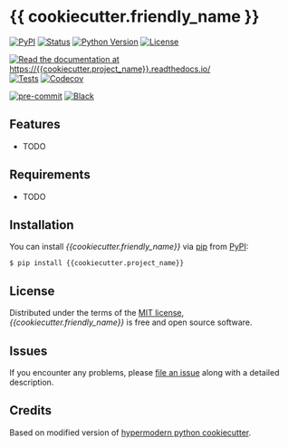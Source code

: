 # {{ cookiecutter.friendly_name }}

[![PyPI](https://img.shields.io/pypi/v/{{cookiecutter.project_name}}.svg)][pypi status]
[![Status](https://img.shields.io/pypi/status/{{cookiecutter.project_name}}.svg)][pypi status]
[![Python Version](https://img.shields.io/pypi/pyversions/{{cookiecutter.project_name}})][pypi status]
[![License](https://img.shields.io/pypi/l/{{cookiecutter.project_name}})][license]

[![Read the documentation at https://{{cookiecutter.project_name}}.readthedocs.io/](https://img.shields.io/readthedocs/{{cookiecutter.project_name}}/latest.svg?label=Read%20the%20Docs)][read the docs]
[![Tests](https://github.com/{{cookiecutter.github_user}}/{{cookiecutter.project_name}}/workflows/Tests/badge.svg)][tests]
[![Codecov](https://codecov.io/gh/{{cookiecutter.github_user}}/{{cookiecutter.project_name}}/branch/main/graph/badge.svg)][codecov]

[![pre-commit](https://img.shields.io/badge/pre--commit-enabled-brightgreen?logo=pre-commit&logoColor=white)][pre-commit]
[![Black](https://img.shields.io/badge/code%20style-black-000000.svg)][black]

[pypi status]: https://pypi.org/project/{{cookiecutter.project_name}}/
[read the docs]: https://{{cookiecutter.project_name}}.readthedocs.io/
[tests]: https://github.com/{{cookiecutter.github_user}}/{{cookiecutter.project_name}}/actions?workflow=Tests
[codecov]: https://app.codecov.io/gh/{{cookiecutter.github_user}}/{{cookiecutter.project_name}}
[pre-commit]: https://github.com/pre-commit/pre-commit
[black]: https://github.com/psf/black

## Features

- TODO

## Requirements

- TODO

## Installation

You can install _{{cookiecutter.friendly_name}}_ via [pip] from [PyPI]:

```console
$ pip install {{cookiecutter.project_name}}
```

## License

Distributed under the terms of the [MIT license][license],
_{{cookiecutter.friendly_name}}_ is free and open source software.

## Issues

If you encounter any problems,
please [file an issue] along with a detailed description.

## Credits
Based on modified version of [hypermodern python cookiecutter].

[pypi]: https://pypi.org/
[hypermodern python cookiecutter]: https://github.com/cjolowicz/cookiecutter-hypermodern-python
[file an issue]: https://github.com/{{cookiecutter.github_user}}/{{cookiecutter.project_name}}/issues
[pip]: https://pip.pypa.io/

<!-- github-only -->

[license]: https://github.com/{{cookiecutter.github_user}}/{{cookiecutter.project_name}}/blob/main/LICENSE
[contributor guide]: https://github.com/{{cookiecutter.github_user}}/{{cookiecutter.project_name}}/blob/main/CONTRIBUTING.md
[command-line reference]: https://{{cookiecutter.project_name}}.readthedocs.io/en/latest/usage.html
